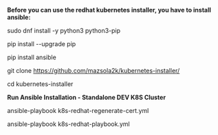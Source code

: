 **Before you can use the redhat kubernetes installer, you have to install ansible:**

sudo dnf install -y python3 python3-pip

pip install --upgrade pip

pip install ansible

git clone https://github.com/mazsola2k/kubernetes-installer/

cd kubernetes-installer

**Run Ansible Installation - Standalone DEV K8S Cluster**

ansible-playbook k8s-redhat-regenerate-cert.yml

ansible-playbook k8s-redhat-playbook.yml




